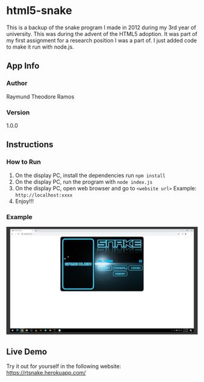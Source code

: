 # html5-snake
This is a backup of the snake program I made in 2012 during my 3rd year of university. This was during the advent of the HTML5 adoption. It was part of my first assignment for a research position I was a part of. I just added code to make it run with node.js.

## App Info

### Author

Raymund Theodore Ramos

### Version

1.0.0

## Instructions

### How to Run

1. On the display PC, install the dependencies run ```npm install```
2. On the display PC, run the program with ```node index.js```
3. On the display PC, open web browser and go to ```<website url>``` Example: ```http://localhost:xxxx```
4. Enjoy!!!

### Example
![Example](/screenshots/SNAKE_EXAMPLE.jpg)

## Live Demo

Try it out for yourself in the following website: https://rtsnake.herokuapp.com/
